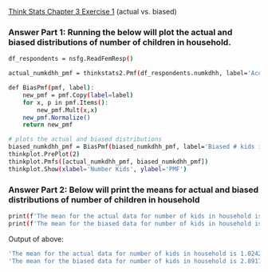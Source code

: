 [Think Stats Chapter 3 Exercise 1](http://greenteapress.com/thinkstats2/html/thinkstats2004.html#toc31) (actual vs. biased)

### Answer Part 1: Running the below will plot the actual and biased distributions of number of children in household.

```bash
df_respondents = nsfg.ReadFemResp()

actual_numkdhh_pmf = thinkstats2.Pmf(df_respondents.numkdhh, label='Acutal # kids in household')

def BiasPmf(pmf, label):
    new_pmf = pmf.Copy(label=label)
    for x, p in pmf.Items():
        new_pmf.Mult(x,x)
    new_pmf.Normalize()
    return new_pmf

# plots the actual and biased distributions
biased_numkdhh_pmf = BiasPmf(biased_numkdhh_pmf, label='Biased # kids in household')
thinkplot.PrePlot(2)
thinkplot.Pmfs([actual_numkdhh_pmf, biased_numkdhh_pmf])
thinkplot.Show(xlabel='Number Kids', ylabel='PMF')
```

### Answer Part 2: Below will print the means for actual and biased distributions of number of children in household
```bash
print(f'The mean for the actual data for number of kids in household is {actual_numkdhh_pmf.Mean()}')
print(f'The mean for the biased data for number of kids in household is {biased_numkdhh_pmf.Mean()}')
```
Output of above:
```bash
'The mean for the actual data for number of kids in household is 1.024205155043831.'
'The mean for the biased data for number of kids in household is 2.891794217687075.'
```
